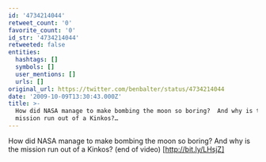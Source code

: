 ```yaml
---
id: '4734214044'
retweet_count: '0'
favorite_count: '0'
id_str: '4734214044'
retweeted: false
entities:
  hashtags: []
  symbols: []
  user_mentions: []
  urls: []
original_url: https://twitter.com/benbalter/status/4734214044
date: '2009-10-09T13:30:43.000Z'
title: >-
  How did NASA manage to make bombing the moon so boring?  And why is the
  mission run out of a Kinkos?…
---
```


How did NASA manage to make bombing the moon so boring?  And why is the mission run out of a Kinkos? (end of video) [http://bit.ly/LHsjZ]